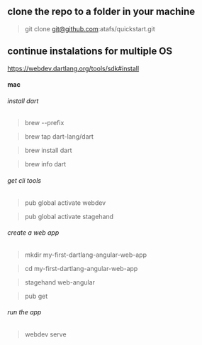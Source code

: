 ## clone the repo to a folder in your machine
> git clone git@github.com:atafs/quickstart.git

## continue instalations for multiple OS
https://webdev.dartlang.org/tools/sdk#install

#### mac

###### install dart
> brew --prefix

> brew tap dart-lang/dart

> brew install dart

> brew info dart

###### get cli tools
> pub global activate webdev

> pub global activate stagehand

###### create a web app
> mkdir my-first-dartlang-angular-web-app

> cd my-first-dartlang-angular-web-app

> stagehand web-angular

> pub get

###### run the app
> webdev serve


